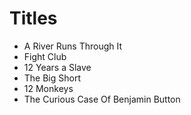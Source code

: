 # Titles 

- A River Runs Through It
- Fight Club
- 12 Years a Slave
- The Big Short
- 12 Monkeys
- The Curious Case Of Benjamin Button
